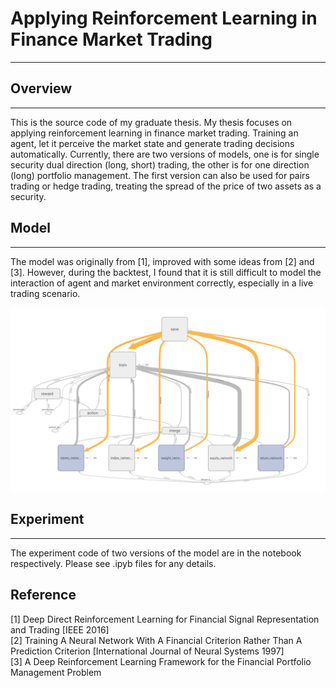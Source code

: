 # Applying Reinforcement Learning in Finance Market Trading

--- 
## Overview      

---   
 
 This is the source code of my graduate thesis.
 My thesis focuses on applying reinforcement learning in finance market trading. 
 Training an agent, let it perceive the market state and generate trading decisions automatically.
 Currently, there are two versions of models, one is for single security dual direction (long, short) trading,
 the other is for one direction (long) portfolio management. The first version can also be used for pairs trading or hedge trading,
 treating the spread of the price of two assets as a security.  
 



## Model  

---   
  The model was originally from [1], improved with some ideas from [2] and [3]. However, during the backtest, 
  I found that it is still difficult to model the interaction of agent and market environment correctly, especially in a live trading scenario.   
  
  ![network.png](network.png)
  

## Experiment

---  

The experiment code of two versions of the model are in the notebook respectively. Please see .ipyb files for any details. 

## Reference

[1] Deep Direct Reinforcement Learning for Financial Signal Representation and Trading [IEEE 2016]  
[2] Training A Neural Network With A Financial Criterion Rather Than A Prediction Criterion [International Journal of Neural Systems 1997]  
[3] A Deep Reinforcement Learning Framework for the Financial Portfolio Management Problem 